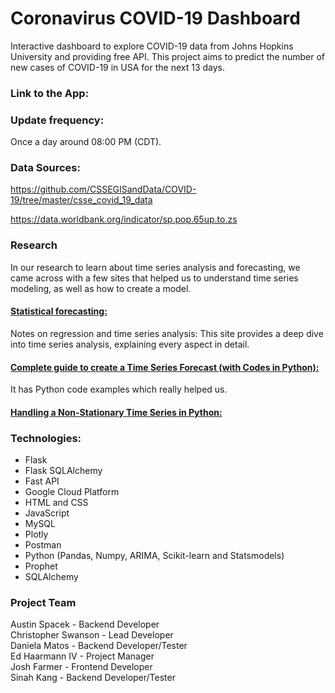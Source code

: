 
# Coronavirus COVID-19 Dashboard

Interactive dashboard to explore COVID-19 data from Johns Hopkins University and providing free API.
This project aims to predict the number of new cases of COVID-19 in USA for the next 13 days.

### Link to the App:

### Update frequency:
Once a day around 08:00 PM (CDT).

### Data Sources:
https://github.com/CSSEGISandData/COVID-19/tree/master/csse_covid_19_data

https://data.worldbank.org/indicator/sp.pop.65up.to.zs

### Research

In our research to learn about time series analysis and forecasting, we came across with a few sites that helped us to understand time series modeling, as well as how to create a model.

#### [Statistical forecasting:](http://people.duke.edu/~rnau/411home.htm) <br />
Notes on regression and time series analysis: This site provides a deep dive into time series analysis, explaining every aspect in detail. 


#### [Complete guide to create a Time Series Forecast (with Codes in Python):](http://www.analyticsvidhya.com/blog/2016/02/time-series-forecasting-codes-python/) <br />
It has Python code examples which really helped us.

#### [Handling a Non-Stationary Time Series in Python:](https://www.analyticsvidhya.com/blog/2018/09/non-stationary-time-series-python/)

### Technologies:
* Flask
* Flask SQLAlchemy
* Fast API
* Google Cloud Platform
* HTML and CSS
* JavaScript
* MySQL
* Plotly
* Postman
* Python (Pandas, Numpy, ARIMA, Scikit-learn and Statsmodels)
* Prophet
* SQLAlchemy

### Project Team

Austin Spacek - Backend Developer <br />
Christopher Swanson - Lead Developer <br />
Daniela Matos - Backend Developer/Tester <br />
Ed Haarmann IV - Project Manager <br />
Josh Farmer - Frontend Developer <br />
Sinah Kang - Backend Developer/Tester
